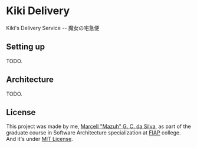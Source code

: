 # Kiki Delivery

Kiki's Delivery Service -- 魔女の宅急便

## Setting up

TODO.

## Architecture

TODO.

## License

This project was made by me, [Marcell "Mazuh" G. C. da Silva](https://github.com/mazuh),
as part of the graduate course in Software Architecture specialization
at [FIAP](https://www.fiap.com.br/) college.
And it's under [MIT License](./LICENSE).
